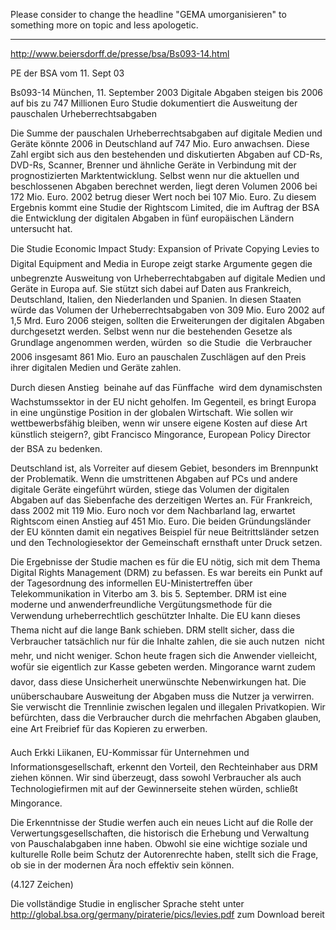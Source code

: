 Please consider to change the headline \"GEMA umorganisieren\" to
something more on topic and less apologetic.

------------------------------------------------------------------------

<http://www.beiersdorff.de/presse/bsa/Bs093-14.html>

PE der BSA vom 11. Sept 03

Bs093-14 München, 11. September 2003 Digitale Abgaben steigen bis 2006
auf bis zu 747 Millionen Euro Studie dokumentiert die Ausweitung der
pauschalen Urheberrechtsabgaben

Die Summe der pauschalen Urheberrechtsabgaben auf digitale Medien und
Geräte könnte 2006 in Deutschland auf 747 Mio. Euro anwachsen. Diese
Zahl ergibt sich aus den bestehenden und diskutierten Abgaben auf CD-Rs,
DVD-Rs, Scanner, Brenner und ähnliche Geräte in Verbindung mit der
prognostizierten Marktentwicklung. Selbst wenn nur die aktuellen und
beschlossenen Abgaben berechnet werden, liegt deren Volumen 2006 bei 172
Mio. Euro. 2002 betrug dieser Wert noch bei 107 Mio. Euro. Zu diesem
Ergebnis kommt eine Studie der Rightscom Limited, die im Auftrag der BSA
die Entwicklung der digitalen Abgaben in fünf europäischen Ländern
untersucht hat.

Die Studie Economic Impact Study: Expansion of Private Copying Levies
to Digital Equipment and Media in Europe zeigt starke Argumente gegen
die unbegrenzte Ausweitung von Urheberrechtabgaben auf digitale Medien
und Geräte in Europa auf. Sie stützt sich dabei auf Daten aus
Frankreich, Deutschland, Italien, den Niederlanden und Spanien. In
diesen Staaten würde das Volumen der Urheberrechtsabgaben von 309 Mio.
Euro 2002 auf 1,5 Mrd. Euro 2006 steigen, sollten die Erweiterungen der
digitalen Abgaben durchgesetzt werden. Selbst wenn nur die bestehenden
Gesetze als Grundlage angenommen werden, würden  so die Studie  die
Verbraucher 2006 insgesamt 861 Mio. Euro an pauschalen Zuschlägen auf
den Preis ihrer digitalen Medien und Geräte zahlen.

Durch diesen Anstieg  beinahe auf das Fünffache  wird dem
dynamischsten Wachstumssektor in der EU nicht geholfen. Im Gegenteil, es
bringt Europa in eine ungünstige Position in der globalen Wirtschaft.
Wie sollen wir wettbewerbsfähig bleiben, wenn wir unsere eigene Kosten
auf diese Art künstlich steigern?, gibt Francisco Mingorance, European
Policy Director der BSA zu bedenken.

Deutschland ist, als Vorreiter auf diesem Gebiet, besonders im
Brennpunkt der Problematik. Wenn die umstrittenen Abgaben auf PCs und
andere digitale Geräte eingeführt würden, stiege das Volumen der
digitalen Abgaben auf das Siebenfache des derzeitigen Wertes an. Für
Frankreich, dass 2002 mit 119 Mio. Euro noch vor dem Nachbarland lag,
erwartet Rightscom einen Anstieg auf 451 Mio. Euro. Die beiden
Gründungsländer der EU könnten damit ein negatives Beispiel für neue
Beitrittsländer setzen und den Technologiesektor der Gemeinschaft
ernsthaft unter Druck setzen.

Die Ergebnisse der Studie machen es für die EU nötig, sich mit dem Thema
Digital Rights Management (DRM) zu befassen. Es war bereits ein Punkt
auf der Tagesordnung des informellen EU-Ministertreffen über
Telekommunikation in Viterbo am 3. bis 5. September. DRM ist eine
moderne und anwenderfreundliche Vergütungsmethode für die Verwendung
urheberrechtlich geschützter Inhalte. Die EU kann dieses Thema nicht
auf die lange Bank schieben. DRM stellt sicher, dass die Verbraucher
tatsächlich nur für die Inhalte zahlen, die sie auch nutzen  nicht
mehr, und nicht weniger. Schon heute fragen sich die Anwender
vielleicht, wofür sie eigentlich zur Kasse gebeten werden. Mingorance
warnt zudem davor, dass diese Unsicherheit unerwünschte Nebenwirkungen
hat. Die unüberschaubare Ausweitung der Abgaben muss die Nutzer ja
verwirren. Sie verwischt die Trennlinie zwischen legalen und illegalen
Privatkopien. Wir befürchten, dass die Verbraucher durch die mehrfachen
Abgaben glauben, eine Art Freibrief für das Kopieren zu erwerben.

Auch Erkki Liikanen, EU-Kommissar für Unternehmen und
Informationsgesellschaft, erkennt den Vorteil, den Rechteinhaber aus DRM
ziehen können. Wir sind überzeugt, dass sowohl Verbraucher als auch
Technologiefirmen mit auf der Gewinnerseite stehen würden, schließt
Mingorance.

Die Erkenntnisse der Studie werfen auch ein neues Licht auf die Rolle
der Verwertungsgesellschaften, die historisch die Erhebung und
Verwaltung von Pauschalabgaben inne haben. Obwohl sie eine wichtige
soziale und kulturelle Rolle beim Schutz der Autorenrechte haben, stellt
sich die Frage, ob sie in der modernen Ära noch effektiv sein können.

(4.127 Zeichen)

Die vollständige Studie in englischer Sprache steht unter
<http://global.bsa.org/germany/piraterie/pics/levies.pdf> zum Download
bereit
